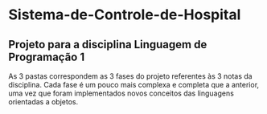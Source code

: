 # Sistema-de-Controle-de-Hospital
## Projeto para a disciplina Linguagem de Programação 1
As 3 pastas correspondem as 3 fases do projeto referentes às 3 notas da disciplina. 
Cada fase é um pouco mais complexa e completa que a anterior, uma vez que foram implementados novos conceitos das linguagens orientadas a objetos.
